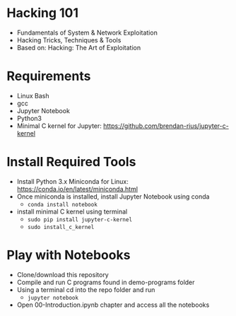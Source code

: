# Hacking 101
- Fundamentals of System & Network Exploitation
- Hacking Tricks, Techniques & Tools
- Based on: Hacking: The Art of Exploitation

# Requirements

-   Linux Bash
-   gcc
-   Jupyter Notebook
-   Python3
-   Minimal C kernel for Jupyter: https://github.com/brendan-rius/jupyter-c-kernel

# Install Required Tools

-   Install Python 3.x Miniconda for Linux: https://conda.io/en/latest/miniconda.html
-   Once miniconda is installed, install Jupyter Notebook using conda
    -   `conda install notebook`
-   install minimal C kernel using terminal
    -   `sudo pip install jupyter-c-kernel`
    -   `sudo install_c_kernel`

# Play with Notebooks

-   Clone/download this repository
-   Compile and run C programs found in demo-programs folder
-   Using a terminal cd into the repo folder and run
    -   `jupyter notebook`
-   Open 00-Introduction.ipynb chapter and access all the notebooks
